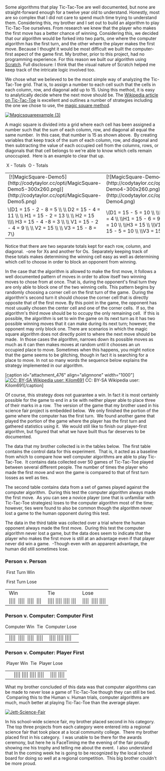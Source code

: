 Some algorithms that play Tic-Tac-Toe are well documented, but none are straight-forward enough for a twelve year old to understand. Honestly, most are so complex that I did not care to spend much time trying to understand them. Considering this, my brother and I set out to build an algorithm to play Tic-Tac-Toe ourselves. From research we knew that the player who makes the first move has a better chance of winning. Considering this, we decided that our algorithm would be forked into two parts, one where the computer algorithm has the first turn, and the other where the player makes the first move. Because I thought it would be most difficult we built the computer-first aspect of the game first. My brother, prior to this project, had no programming experience. For this reason we built our algorithm using [Scratch](https://scratch.mit.edu/). Full disclosure: I think that the visual nature of Scratch helped me keep track of the intricate logic involved too.

We chose what we believed to be the most simple way of analyzing the Tic-Tac-Toe grid. That is, to assign a number to each cell such that the cells in each column, row, and diagonal add up to 15. Using this method, it is easy to analytically decide where the next move should be. The [Wikipedia article on Tic-Tac-Toe](http://en.wikipedia.org/wiki/Tic-tac-toe) is excellent and outlines a number of strategies including the one we chose to use, the [magic square method](http://en.wikipedia.org/wiki/Magic_square).

[![Magicsquareexample (3)](http://codytaylor.cc/opti/Magicsquareexample-3-1024x796.png)](http://codytaylor.cc/opti/Magicsquareexample-3.png)



A magic square is divided into a grid where each cell has been assigned a number such that the sum of each column, row, and diagonal all equal the same number.  In this case, that number is 15 as shown above.  By creating variables that keep track of the sum of each column, row, and diagonal and then subtracting the value of each occupied cell from the columns, rows, or diagonals that that cell belongs to we're able to know which cells remain unoccupied.  Here is an example to clear that up.

<table >
<tbody >
<tr >
 X - Totals
 O - Totals
</tr>
<tr >

<td > [![MagicSquare-Demo5](http://codytaylor.cc/opti/MagicSquare-Demo5-300x260.png)](http://codytaylor.cc/opti/MagicSquare-Demo5.png)
</td>

<td >[![MagicSquare-Demo4](http://codytaylor.cc/opti/MagicSquare-Demo4-300x260.png)](http://codytaylor.cc/opti/MagicSquare-Demo4.png)
</td>
</tr>
<tr >

<td >\(D1 = 15 - 2 - 8 = 5 \\ \\
D2 = 15 - 4 = 11 \\ \\
H1 = 15 - 2 = 13 \\ \\
H2 = 15 \\\\
H3 = 15 - 4 -8 = 3 \\ \\
V1 = 15 - 2 - 4 = 9 \\ \\
V2 = 15 \\ \\
V3 = 15 - 8 = 7\)
</td>

<td >\(D1 = 15 - 5 = 10 \\ \\D2 = 15 - 6 - 5 = 4 \\ \\H1 = 15 - 6 = 9 \\ \\H2 = 15 - 5 = 10 \\ \\H3 = 15 \\ \\V1 = 15 \\ \\V2 = 15 - 5 = 10 \\ \\V3 = 15 - 6 = 9\)
</td>
</tr>
</tbody>
</table>

Notice that there are two separate totals kept for each row, column, and diagonal.  -one for Xs and another for Os.  Separately keeping track of these totals makes determining the winning cell easy as well as determining which cell to choose in order to block an opponent from winning.

In the case that the algorithm is allowed to make the first move, it follows a well documented pattern of moves in order to allow itself two winning moves to chose from at once. That is, during the opponent's final turn they are only able to block one of the two winning cells. This pattern begins by randomly choosing a corner cell on the first turn of the game.  During the algorithm's second turn it should choose the corner cell that is directly opposite that of the first move. By this point in the game, the opponent has most usually chosen the center cell and one of the corner cells.  If so, the algorithm's third move should be to occupy the only remaining cell.  If this is possible, the algorithm is set to win the game on its next turn as it has two possible winning moves that it can make during its next turn; however, the opponent may only block one. There are scenarios in which the magic square algorithm does not directly point to where the next move should be made.  In those cases the algorithm, narrows down its possible moves as much as it can then makes moves at random until it chooses an un occupied place to move. Sometimes when this happens, you might notice that the game seems to be glitching, though in fact it is searching for a place to move. In not so many words the sequence below explains the strategy implemented in our algorithm.

[caption id="attachment_476" align="alignnone" width="1000"][![CC: BY-SA Wikipedia user: Kilom691](http://codytaylor.cc/opti/1000px-Tic-tac-toe-game-1.png)](http://codytaylor.cc/opti/1000px-Tic-tac-toe-game-1.png) CC: BY-SA Wikipedia user: Kilom691[/caption]

Of course, this strategy does not guarantee a win. In fact it is most certainly possible for the game to end in a tie with neither player able to place three of their marks in a row.  The version of the game that my brother used in his science fair project is embedded below.  We only finished the portion of the game where the computer has the first turn.  We found another game that played the portion of the game where the player has the first turn and gathered statistics using it.  We would still like to finish our player-first algorithm, but figured that what we have built thus far deserves to be documented.


The data that my brother collected is in the tables below.  The first table contains the control data for this experiment.  That is, it acted as a baseline from which to compare how well computer algorithms are able to play Tic-Tac-Toe.  It contains data collected over 50 games of Tic-Tac-Toe played between several different people. The number of times the player who made the first move and won the game is compared to that of first turn losses as well as ties.

The second table contains data from a set of games played against the computer algorithm.  During this test the computer algorithm always made the first move.  As you can see a novice player (one that is unfamiliar with Tic-Tac-Toe strategies) loses to the computer algorithm most of the time; however, ties were found to also be common though the algorithm never lost a game to the human opponent during this test.

The data in the third table was collected over a trial where the human opponent always made the first move.  During this test the computer algorithm never lost a game, but the data does seem to indicate that the player who makes the first move is still at an advantage even if that player never did win a game.  -Though even with an apparent advantage, the human did still sometimes lose.


### Person v. Person


<table >
<tbody >
<tr >
 First Turn Win

 First Turn Lose
</tr>
<tr >

<td > Win
</td>

<td > Tie
</td>

<td > Lose
</td>
</tr>
<tr >

<td > ||||  ||||  ||||  |||
</td>

<td > |||| |||| |||| |||
</td>

<td > ||||  |||| ||||
</td>
</tr>
</tbody>
</table>


### Person v. Computer: Computer First


<table >
<tbody >
<tr >
Computer Win
 Tie
 Computer Lose
</tr>
<tr >

<td > ||||  ||||  ||||  ||||
</td>

<td > |||| |||| ||||
</td>

<td >
</td>
</tr>
</tbody>
</table>


### Person v. Computer: Player First


<table >
<tbody >
<tr >
 Player Win
 Tie
 Player Lose
</tr>
<tr >

<td >
</td>

<td > |||| |||| |||| ||||
</td>

<td > |||| ||||
</td>
</tr>
</tbody>
</table>

What my brother concluded of this data was that computer algorithms can be made to never lose a game of Tic-Tac-Toe though they can still be tied.  Comparing this to the Human v. Human trials, computer algorithms are much, much better at playing Tic-Tac-Toe than the average player.

[![Jett-Science-Fair](http://codytaylor.cc/opti/Jett-Science-Fair.jpg)](http://codytaylor.cc/opti/Jett-Science-Fair.jpg)

In his school-wide science fair, my brother placed second in his category.  The top three projects from each category were entered into a regional science fair that took place at a local community college.  There my brother placed first in his category.  I was unable to be there for the awards ceremony, but here he is FaceTiming me the evening of the fair proudly showing me his trophy and telling me about the event.  I also understand that In the coming week he is going to be recognized by the local school board for doing so well at a regional competition.  This big brother couldn't be more proud.
